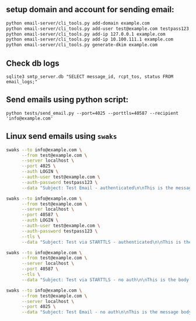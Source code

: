 ## setup domain and account for sending email:
```bash
python email-server/cli_tools.py add-domain example.com
python email-server/cli_tools.py add-user test@example.com testpass123 example.com
python email-server/cli_tools.py add-ip 127.0.0.1 example.com 
python email-server/cli_tools.py add-ip 10.100.111.1 example.com 
python email-server/cli_tools.py generate-dkim example.com
```

## Check db logs
`sqlite3 smtp_server.db "SELECT message_id, rcpt_tos, status FROM email_logs;"`

## Send emails using python script:
`python tests/send_email.py --port=4025 --porttls=40587 --recipient 'info@example.com'`

## Linux send emails using `swaks`
```bash
swaks --to info@example.com \
      --from test@example.com \
      --server localhost \
      --port 4025 \
      --auth LOGIN \
      --auth-user test@example.com \
      --auth-password testpass123 \
      --data "Subject: Test Email - authenticated\n\nThis is the message body."

swaks --to info@example.com \
      --from test@example.com \
      --server localhost \
      --port 40587 \
      --auth LOGIN \
      --auth-user test@example.com \
      --auth-password testpass123 \
      --tls \
      --data "Subject: Test via STARTTLS - authenticated\n\nThis is the body."

swaks --to info@example.com \
      --from test@example.com \
      --server localhost \
      --port 40587 \
      --tls \
      --data "Subject: Test via STARTTLS - no auth\n\nThis is the body."

swaks --to info@example.com \
      --from test@example.com \
      --server localhost \
      --port 4025 \
      --data "Subject: Test Email - no auth\n\nThis is the message body."
```